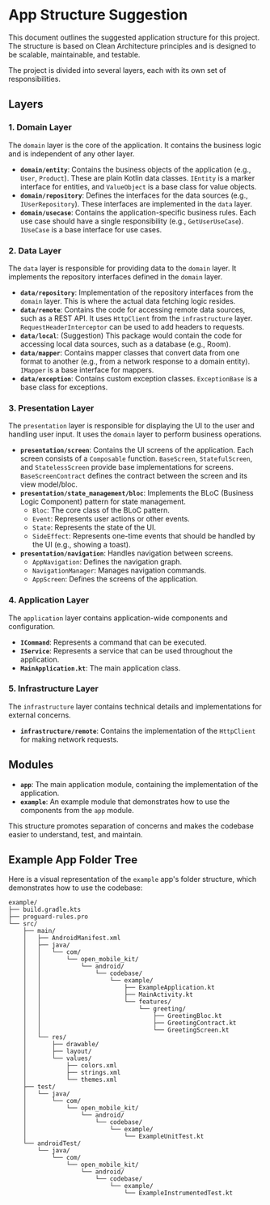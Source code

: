 # App Structure Suggestion

This document outlines the suggested application structure for this project. The structure is based on Clean Architecture principles and is designed to be scalable, maintainable, and testable.

The project is divided into several layers, each with its own set of responsibilities.

## Layers

### 1. Domain Layer

The `domain` layer is the core of the application. It contains the business logic and is independent of any other layer.

- **`domain/entity`**: Contains the business objects of the application (e.g., `User`, `Product`). These are plain Kotlin data classes. `IEntity` is a marker interface for entities, and `ValueObject` is a base class for value objects.
- **`domain/repository`**: Defines the interfaces for the data sources (e.g., `IUserRepository`). These interfaces are implemented in the `data` layer.
- **`domain/usecase`**: Contains the application-specific business rules. Each use case should have a single responsibility (e.g., `GetUserUseCase`). `IUseCase` is a base interface for use cases.

### 2. Data Layer

The `data` layer is responsible for providing data to the `domain` layer. It implements the repository interfaces defined in the `domain` layer.

- **`data/repository`**: Implementation of the repository interfaces from the `domain` layer. This is where the actual data fetching logic resides.
- **`data/remote`**: Contains the code for accessing remote data sources, such as a REST API. It uses `HttpClient` from the `infrastructure` layer. `RequestHeaderInterceptor` can be used to add headers to requests.
- **`data/local`**: (Suggestion) This package would contain the code for accessing local data sources, such as a database (e.g., Room).
- **`data/mapper`**: Contains mapper classes that convert data from one format to another (e.g., from a network response to a domain entity). `IMapper` is a base interface for mappers.
- **`data/exception`**: Contains custom exception classes. `ExceptionBase` is a base class for exceptions.

### 3. Presentation Layer

The `presentation` layer is responsible for displaying the UI to the user and handling user input. It uses the `domain` layer to perform business operations.

- **`presentation/screen`**: Contains the UI screens of the application. Each screen consists of a `Composable` function. `BaseScreen`, `StatefulScreen`, and `StatelessScreen` provide base implementations for screens. `BaseScreenContract` defines the contract between the screen and its view model/bloc.
- **`presentation/state_management/bloc`**: Implements the BLoC (Business Logic Component) pattern for state management.
    - `Bloc`: The core class of the BLoC pattern.
    - `Event`: Represents user actions or other events.
    - `State`: Represents the state of the UI.
    - `SideEffect`: Represents one-time events that should be handled by the UI (e.g., showing a toast).
- **`presentation/navigation`**: Handles navigation between screens.
    - `AppNavigation`: Defines the navigation graph.
    - `NavigationManager`: Manages navigation commands.
    - `AppScreen`: Defines the screens of the application.

### 4. Application Layer

The `application` layer contains application-wide components and configuration.

- **`ICommand`**: Represents a command that can be executed.
- **`IService`**: Represents a service that can be used throughout the application.
- **`MainApplication.kt`**: The main application class.

### 5. Infrastructure Layer

The `infrastructure` layer contains technical details and implementations for external concerns.

- **`infrastructure/remote`**: Contains the implementation of the `HttpClient` for making network requests.

## Modules

- **`app`**: The main application module, containing the implementation of the application.
- **`example`**: An example module that demonstrates how to use the components from the `app` module.

This structure promotes separation of concerns and makes the codebase easier to understand, test, and maintain.

## Example App Folder Tree

Here is a visual representation of the `example` app's folder structure, which demonstrates how to use the codebase:

```
example/
├── build.gradle.kts
├── proguard-rules.pro
└── src/
    ├── main/
    │   ├── AndroidManifest.xml
    │   ├── java/
    │   │   └── com/
    │   │       └── open_mobile_kit/
    │   │           └── android/
    │   │               └── codebase/
    │   │                   └── example/
    │   │                       ├── ExampleApplication.kt
    │   │                       ├── MainActivity.kt
    │   │                       └── features/
    │   │                           └── greeting/
    │   │                               ├── GreetingBloc.kt
    │   │                               ├── GreetingContract.kt
    │   │                               └── GreetingScreen.kt
    │   └── res/
    │       ├── drawable/
    │       ├── layout/
    │       └── values/
    │           ├── colors.xml
    │           ├── strings.xml
    │           └── themes.xml
    ├── test/
    │   └── java/
    │       └── com/
    │           └── open_mobile_kit/
    │               └── android/
    │                   └── codebase/
    │                       └── example/
    │                           └── ExampleUnitTest.kt
    └── androidTest/
        └── java/
            └── com/
                └── open_mobile_kit/
                    └── android/
                        └── codebase/
                            └── example/
                                └── ExampleInstrumentedTest.kt
```
